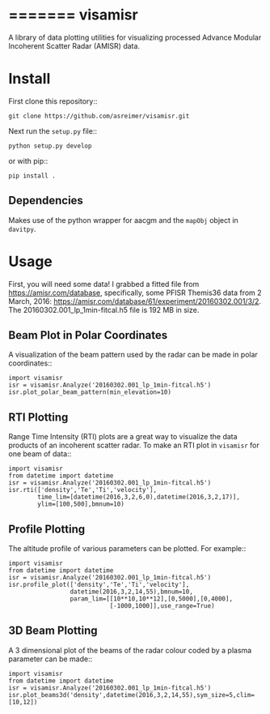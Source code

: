 =======
visamisr
=======
A library of data plotting utilities for visualizing processed Advance Modular Incoherent Scatter Radar (AMISR) data.

Install
=======
First clone this repository::

    git clone https://github.com/asreimer/visamisr.git

Next run the `setup.py` file::

    python setup.py develop

or with pip::

    pip install .


Dependencies
------------
Makes use of the python wrapper for aacgm and the `mapObj` object in `davitpy`.


Usage
=====

First, you will need some data! I grabbed a fitted file from https://amisr.com/database, specifically, some PFISR Themis36 data from 2 March, 2016: https://amisr.com/database/61/experiment/20160302.001/3/2. The 20160302.001_lp_1min-fitcal.h5 file is 192 MB in size.

Beam Plot in Polar Coordinates
------------------------------
A visualization of the beam pattern used by the radar can be made in polar coordinates::

    import visamisr
    isr = visamisr.Analyze('20160302.001_lp_1min-fitcal.h5')
    isr.plot_polar_beam_pattern(min_elevation=10)

RTI Plotting
------------
Range Time Intensity (RTI) plots are a great way to visualize the data products of an incoherent scatter radar.
To make an RTI plot in `visamisr` for one beam of data::

    import visamisr
    from datetime import datetime
    isr = visamisr.Analyze('20160302.001_lp_1min-fitcal.h5')
    isr.rti(['density','Te','Ti','velocity'],
            time_lim=[datetime(2016,3,2,6,0),datetime(2016,3,2,17)],
            ylim=[100,500],bmnum=10)

Profile Plotting
----------------
The altitude profile of various parameters can be plotted. For example::

    import visamisr
    from datetime import datetime
    isr = visamisr.Analyze('20160302.001_lp_1min-fitcal.h5')
    isr.profile_plot(['density','Te','Ti','velocity'],
                     datetime(2016,3,2,14,55),bmnum=10,
                     param_lim=[[10**10,10**12],[0,5000],[0,4000],
                                [-1000,1000]],use_range=True)

3D Beam Plotting
----------------
A 3 dimensional plot of the beams of the radar colour coded by a plasma parameter can be made::

    import visamisr
    from datetime import datetime
    isr = visamisr.Analyze('20160302.001_lp_1min-fitcal.h5')
    isr.plot_beams3d('density',datetime(2016,3,2,14,55),sym_size=5,clim=[10,12])
